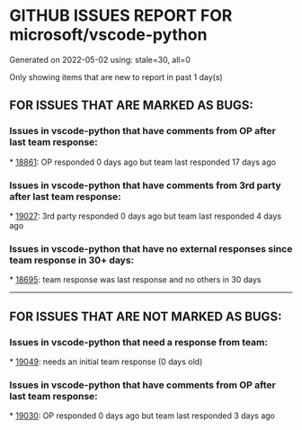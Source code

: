 
# GITHUB ISSUES REPORT FOR microsoft/vscode-python


Generated on 2022-05-02 using: stale=30, all=0


Only showing items that are new to report in past 1 day(s)


## FOR ISSUES THAT ARE MARKED AS BUGS:


### Issues in vscode-python that have comments from OP after last team response:


\* [18861](https://github.com/microsoft/vscode-python/issues/18861 "file can't find package in venv even it's already enabled"): OP responded 0 days ago but team last responded 17 days ago

### Issues in vscode-python that have comments from 3rd party after last team response:


\* [19027](https://github.com/microsoft/vscode-python/issues/19027 "python extension did not work"): 3rd party responded 0 days ago but team last responded 4 days ago

### Issues in vscode-python that have no external responses since team response in 30+ days:


\* [18695](https://github.com/microsoft/vscode-python/issues/18695 "Test result not found for parametrized test with faker"): team response was last response and no others in 30 days

---

## FOR ISSUES THAT ARE NOT MARKED AS BUGS:


### Issues in vscode-python that need a response from team:


\* [19049](https://github.com/microsoft/vscode-python/issues/19049 "Support code completion for modules imported with alias."): needs an initial team response (0 days old)

### Issues in vscode-python that have comments from OP after last team response:


\* [19030](https://github.com/microsoft/vscode-python/issues/19030 "Restart test debugger with &quot;purpose&quot;==[&quot;debug-test&quot;] doesn't work with test-config in launch.json"): OP responded 0 days ago but team last responded 3 days ago
